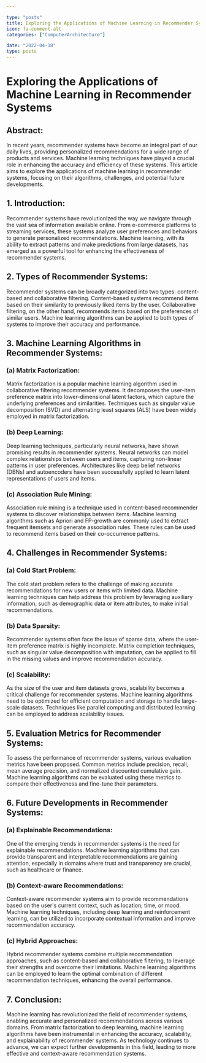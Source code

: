 ```yaml
---

type: "posts"
title: Exploring the Applications of Machine Learning in Recommender Systems
icon: fa-comment-alt
categories: ["ComputerArchitecture"]

date: "2022-04-18"
type: posts
---
```





# Exploring the Applications of Machine Learning in Recommender Systems

## Abstract:
In recent years, recommender systems have become an integral part of our daily lives, providing personalized recommendations for a wide range of products and services. Machine learning techniques have played a crucial role in enhancing the accuracy and efficiency of these systems. This article aims to explore the applications of machine learning in recommender systems, focusing on their algorithms, challenges, and potential future developments.

## 1. Introduction:
Recommender systems have revolutionized the way we navigate through the vast sea of information available online. From e-commerce platforms to streaming services, these systems analyze user preferences and behaviors to generate personalized recommendations. Machine learning, with its ability to extract patterns and make predictions from large datasets, has emerged as a powerful tool for enhancing the effectiveness of recommender systems.

## 2. Types of Recommender Systems:
Recommender systems can be broadly categorized into two types: content-based and collaborative filtering. Content-based systems recommend items based on their similarity to previously liked items by the user. Collaborative filtering, on the other hand, recommends items based on the preferences of similar users. Machine learning algorithms can be applied to both types of systems to improve their accuracy and performance.

## 3. Machine Learning Algorithms in Recommender Systems:
### (a) Matrix Factorization:
Matrix factorization is a popular machine learning algorithm used in collaborative filtering recommender systems. It decomposes the user-item preference matrix into lower-dimensional latent factors, which capture the underlying preferences and similarities. Techniques such as singular value decomposition (SVD) and alternating least squares (ALS) have been widely employed in matrix factorization.

### (b) Deep Learning:
Deep learning techniques, particularly neural networks, have shown promising results in recommender systems. Neural networks can model complex relationships between users and items, capturing non-linear patterns in user preferences. Architectures like deep belief networks (DBNs) and autoencoders have been successfully applied to learn latent representations of users and items.

### (c) Association Rule Mining:
Association rule mining is a technique used in content-based recommender systems to discover relationships between items. Machine learning algorithms such as Apriori and FP-growth are commonly used to extract frequent itemsets and generate association rules. These rules can be used to recommend items based on their co-occurrence patterns.

## 4. Challenges in Recommender Systems:
### (a) Cold Start Problem:
The cold start problem refers to the challenge of making accurate recommendations for new users or items with limited data. Machine learning techniques can help address this problem by leveraging auxiliary information, such as demographic data or item attributes, to make initial recommendations.

### (b) Data Sparsity:
Recommender systems often face the issue of sparse data, where the user-item preference matrix is highly incomplete. Matrix completion techniques, such as singular value decomposition with imputation, can be applied to fill in the missing values and improve recommendation accuracy.

### (c) Scalability:
As the size of the user and item datasets grows, scalability becomes a critical challenge for recommender systems. Machine learning algorithms need to be optimized for efficient computation and storage to handle large-scale datasets. Techniques like parallel computing and distributed learning can be employed to address scalability issues.

## 5. Evaluation Metrics for Recommender Systems:
To assess the performance of recommender systems, various evaluation metrics have been proposed. Common metrics include precision, recall, mean average precision, and normalized discounted cumulative gain. Machine learning algorithms can be evaluated using these metrics to compare their effectiveness and fine-tune their parameters.

## 6. Future Developments in Recommender Systems:
### (a) Explainable Recommendations:
One of the emerging trends in recommender systems is the need for explainable recommendations. Machine learning algorithms that can provide transparent and interpretable recommendations are gaining attention, especially in domains where trust and transparency are crucial, such as healthcare or finance.

### (b) Context-aware Recommendations:
Context-aware recommender systems aim to provide recommendations based on the user's current context, such as location, time, or mood. Machine learning techniques, including deep learning and reinforcement learning, can be utilized to incorporate contextual information and improve recommendation accuracy.

### (c) Hybrid Approaches:
Hybrid recommender systems combine multiple recommendation approaches, such as content-based and collaborative filtering, to leverage their strengths and overcome their limitations. Machine learning algorithms can be employed to learn the optimal combination of different recommendation techniques, enhancing the overall performance.

## 7. Conclusion:
Machine learning has revolutionized the field of recommender systems, enabling accurate and personalized recommendations across various domains. From matrix factorization to deep learning, machine learning algorithms have been instrumental in enhancing the accuracy, scalability, and explainability of recommender systems. As technology continues to advance, we can expect further developments in this field, leading to more effective and context-aware recommendation systems.